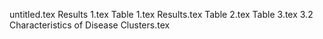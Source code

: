 untitled.tex
Results 1.tex
Table 1.tex
Results.tex
Table 2.tex
Table 3.tex
3.2	Characteristics of Disease Clusters.tex